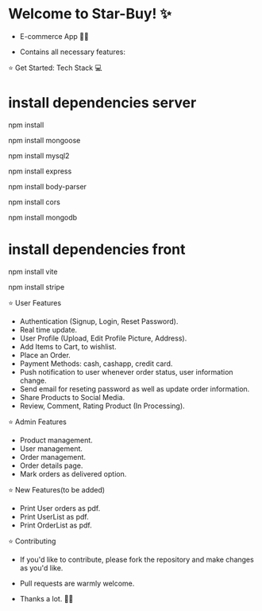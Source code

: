# Welcome to Star-Buy! ✨

- E-commerce App 👨‍💻
 

- Contains all necessary features:

⭐ Get Started: Tech Stack 💻 

# install dependencies server 

 npm install

 npm install mongoose

 npm install mysql2

 npm install express

 npm install body-parser

 npm install cors

 npm install mongodb

 # install dependencies front

 npm install vite 

 npm install stripe


⭐ User Features

- Authentication (Signup, Login, Reset Password).
- Real time update.
- User Profile (Upload, Edit Profile Picture, Address).
- Add Items to Cart, to wishlist.
- Place an Order.
- Payment Methods: cash, cashapp, credit card.
- Push notification to user whenever order status, user information change.
- Send email for reseting password as well as update order information.
- Share Products to Social Media.
- Review, Comment, Rating Product (In Processing).


⭐ Admin Features

- Product management.
- User management.
- Order management.
- Order details page.
- Mark orders as delivered option.

⭐ New Features(to be added)

- Print User orders as pdf.
- Print UserList as pdf.
- Print OrderList as pdf.


⭐ Contributing

- If you'd like to contribute, please fork the repository and make changes as you'd like.

- Pull requests are warmly welcome. 

- Thanks a lot. 👨‍💻
